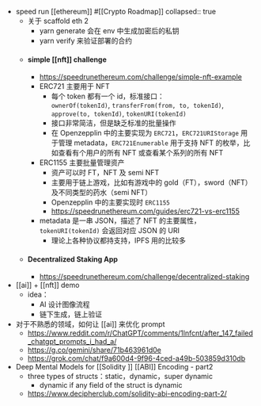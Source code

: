 - speed run [[ethereum]] #[[Crypto Roadmap]]
  collapsed:: true
	- 关于 scaffold eth 2
		- yarn generate 会在 env 中生成加密后的私钥
		- yarn verify 来验证部署的合约
	- #### simple [[nft]] challenge
		- https://speedrunethereum.com/challenge/simple-nft-example
		- ERC721 主要用于 NFT
			- 每个 token 都有一个 id，标准接口：`ownerOf(tokenId)`, `transferFrom(from, to, tokenId)`, `approve(to, tokenId)`, `tokenURI(tokenId)`
			- 接口非常简洁，但是缺乏标准的批量操作
			- 在 Openzepplin 中的主要实现为 `ERC721`，`ERC721URIStorage` 用于管理 metadata，`ERC721Enumerable` 用于支持 NFT 的枚举，比如查看有个用户的所有 NFT 或查看某个系列的所有 NFT
		- ERC1155 主要批量管理资产
			- 资产可以时 FT，NFT 及 semi NFT
			- 主要用于链上游戏，比如有游戏中的 gold（FT），sword（NFT）及不同类型的药水（semi NFT）
			- Openzepplin 中的主要实现时 `ERC1155`
			- https://speedrunethereum.com/guides/erc721-vs-erc1155
		- metadata 是一串 JSON，描述了 NFT 的主要属性，`tokenURI(tokenId)` 会返回对应 JSON 的 URI
			- 理论上各种协议都持支持，IPFS 用的比较多
	- #### Decentralized Staking App
		- https://speedrunethereum.com/challenge/decentralized-staking
- [[ai]] + [[nft]] demo
	- idea：
		- AI 设计图像流程
		- 链下生成，链上验证
- 对于不熟悉的领域，如何让 [[ai]] 来优化 prompt
	- https://www.reddit.com/r/ChatGPT/comments/1lnfcnt/after_147_failed_chatgpt_prompts_i_had_a/
	- https://g.co/gemini/share/71b463961d0e
	- https://grok.com/chat/f9a600d4-9f96-4ced-a49b-503859d310db
- Deep Mental Models for [[Solidity ]] [[ABI]] Encoding - part2
	- three types of structs：static，dynamic，super dynamic
		- dynamic if any field of the struct is dynamic
	- https://www.decipherclub.com/solidity-abi-encoding-part-2/